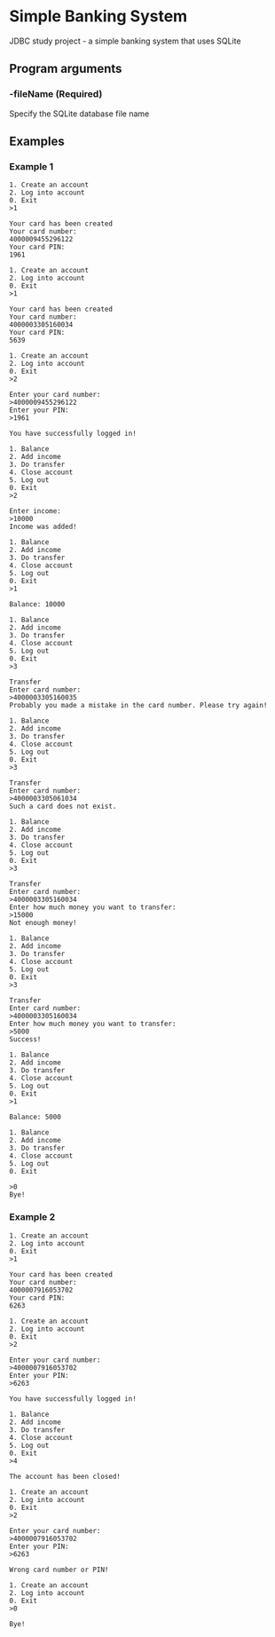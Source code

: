 # Simple Banking System
JDBC study project - a simple banking system that uses SQLite

## Program arguments

### -fileName (Required)
Specify the SQLite database file name

## Examples

### Example 1

    1. Create an account
    2. Log into account
    0. Exit
    >1

    Your card has been created
    Your card number:
    4000009455296122
    Your card PIN:
    1961

    1. Create an account
    2. Log into account
    0. Exit
    >1

    Your card has been created
    Your card number:
    4000003305160034
    Your card PIN:
    5639

    1. Create an account
    2. Log into account
    0. Exit
    >2

    Enter your card number:
    >4000009455296122
    Enter your PIN:
    >1961

    You have successfully logged in!

    1. Balance
    2. Add income
    3. Do transfer
    4. Close account
    5. Log out
    0. Exit
    >2

    Enter income:
    >10000
    Income was added!

    1. Balance
    2. Add income
    3. Do transfer
    4. Close account
    5. Log out
    0. Exit
    >1

    Balance: 10000

    1. Balance
    2. Add income
    3. Do transfer
    4. Close account
    5. Log out
    0. Exit
    >3

    Transfer
    Enter card number:
    >4000003305160035
    Probably you made a mistake in the card number. Please try again!

    1. Balance
    2. Add income
    3. Do transfer
    4. Close account
    5. Log out
    0. Exit
    >3

    Transfer
    Enter card number:
    >4000003305061034
    Such a card does not exist.

    1. Balance
    2. Add income
    3. Do transfer
    4. Close account
    5. Log out
    0. Exit
    >3

    Transfer
    Enter card number:
    >4000003305160034
    Enter how much money you want to transfer:
    >15000
    Not enough money!

    1. Balance
    2. Add income
    3. Do transfer
    4. Close account
    5. Log out
    0. Exit
    >3

    Transfer
    Enter card number:
    >4000003305160034
    Enter how much money you want to transfer:
    >5000
    Success!

    1. Balance
    2. Add income
    3. Do transfer
    4. Close account
    5. Log out
    0. Exit
    >1

    Balance: 5000

    1. Balance
    2. Add income
    3. Do transfer
    4. Close account
    5. Log out
    0. Exit

    >0
    Bye!
    
### Example 2

    1. Create an account
    2. Log into account
    0. Exit
    >1

    Your card has been created
    Your card number:
    4000007916053702
    Your card PIN:
    6263

    1. Create an account
    2. Log into account
    0. Exit
    >2

    Enter your card number:
    >4000007916053702
    Enter your PIN:
    >6263

    You have successfully logged in!

    1. Balance
    2. Add income
    3. Do transfer
    4. Close account
    5. Log out
    0. Exit
    >4

    The account has been closed!

    1. Create an account
    2. Log into account
    0. Exit
    >2

    Enter your card number:
    >4000007916053702
    Enter your PIN:
    >6263

    Wrong card number or PIN!

    1. Create an account
    2. Log into account
    0. Exit
    >0

    Bye!
    
